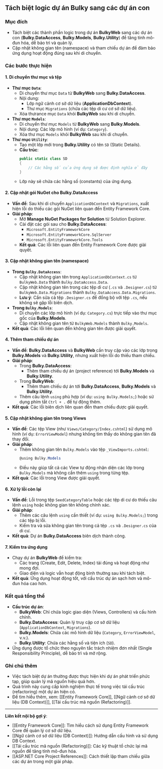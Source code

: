 ## Tách biệt logic dự án Bulky sang các dự án con

### Mục đích
- Tách biệt các thành phần logic trong dự án **BulkyWeb** sang các dự án con (**Bulky.DataAccess**, **Bulky.Models**, **Bulky.Utility**) để tăng tính mô-đun hóa, dễ bảo trì và quản lý.
- Cập nhật không gian tên (namespace) và tham chiếu dự án để đảm bảo ứng dụng hoạt động đúng sau khi di chuyển.

### Các bước thực hiện

#### 1. Di chuyển thư mục và tệp
- **Thư mục `Data`**:
  - Di chuyển thư mục `Data` từ **BulkyWeb** sang **Bulky.DataAccess**.
  - Nội dung:
    - Lớp ngữ cảnh cơ sở dữ liệu (**ApplicationDbContext**).
    - Thư mục `Migrations` (chứa các tệp di cư cơ sở dữ liệu).
  - Xóa thưrance mục `Data` khỏi **BulkyWeb** sau khi di chuyển.
- **Thư mục `Models`**:
  - Di chuyển thư mục `Models` từ **BulkyWeb** sang **Bulky.Models**.
  - Nội dung: Các lớp mô hình (ví dụ: `Category`).
  - Xóa thư mục `Models` khỏi **BulkyWeb** sau khi di chuyển.
- **Thư mục `Utility`**:
  - Tạo một lớp mới trong **Bulky.Utility** có tên `SD` (Static Details).
  - **Cấu trúc**:
    ```csharp
    public static class SD
    {
        // Các hằng số của ứng dụng sẽ được định nghĩa ở đây
    }
    ```
  - Lớp này sẽ chứa các hằng số (constants) của ứng dụng.

#### 2. Cập nhật gói NuGet cho **Bulky.DataAccess**
- **Vấn đề**: Sau khi di chuyển `ApplicationDbContext` và `Migrations`, xuất hiện lỗi do thiếu các gói NuGet liên quan đến Entity Framework Core.
- **Giải pháp**:
  - Mở **Manage NuGet Packages for Solution** từ Solution Explorer.
  - Cài đặt các gói sau cho **Bulky.DataAccess**:
    - `Microsoft.EntityFrameworkCore`
    - `Microsoft.EntityFrameworkCore.SqlServer`
    - `Microsoft.EntityFrameworkCore.Tools`
  - **Kết quả**: Các lỗi liên quan đến Entity Framework Core được giải quyết.

#### 3. Cập nhật không gian tên (namespace)
- **Trong `Bulky.DataAccess`**:
  - Cập nhật không gian tên trong `ApplicationDbContext.cs` từ `BulkyWeb.Data` thành `Bulky.DataAccess.Data`.
  - Cập nhật không gian tên trong các tệp di cư (`.cs` và `.Designer.cs`) từ `BulkyWeb.Data.Migrations` thành `Bulky.DataAccess.Data.Migrations`.
  - **Lưu ý**: Cần sửa cả tệp `.Designer.cs` để đồng bộ với tệp `.cs`, nếu không sẽ gặp lỗi biên dịch.
- **Trong `Bulky.Models`**:
  - Di chuyển các lớp mô hình (ví dụ: `Category.cs`) trực tiếp vào thư mục gốc của **Bulky.Models**.
  - Cập nhật không gian tên từ `BulkyWeb.Models` thành `Bulky.Models`.
- **Kết quả**: Các lỗi liên quan đến không gian tên được giải quyết.

#### 4. Thêm tham chiếu dự án
- **Vấn đề**: **Bulky.DataAccess** và **BulkyWeb** cần truy cập vào các lớp trong **Bulky.Models** và **Bulky.Utility**, nhưng xuất hiện lỗi do thiếu tham chiếu.
- **Giải pháp**:
  - Trong **Bulky.DataAccess**:
    - Thêm tham chiếu dự án (project reference) tới **Bulky.Models** và **Bulky.Utility**.
  - Trong **BulkyWeb**:
    - Thêm tham chiếu dự án tới **Bulky.DataAccess**, **Bulky.Models** và **Bulky.Utility**.
  - Thêm câu lệnh `using` phù hợp (ví dụ: `using Bulky.Models;`) hoặc sử dụng phím tắt `Ctrl + .` để tự động thêm.
- **Kết quả**: Các lỗi biên dịch liên quan đến tham chiếu được giải quyết.

#### 5. Cập nhật không gian tên trong Views
- **Vấn đề**: Các tệp View (như `Views/Category/Index.cshtml`) sử dụng mô hình (ví dụ: `ErrorViewModel`) nhưng không tìm thấy do không gian tên đã thay đổi.
- **Giải pháp**:
  - Thêm không gian tên `Bulky.Models` vào tệp `_ViewImports.cshtml`:
    ```csharp
    @using Bulky.Models
    ```
  - Điều này giúp tất cả các View tự động nhận diện các lớp trong `Bulky.Models` mà không cần thêm `using` trong từng tệp.
- **Kết quả**: Các lỗi trong View được giải quyết.

#### 6. Xử lý lỗi còn lại
- **Vấn đề**: Lỗi trong tệp `SeedCategoryTable` hoặc các tệp di cư do thiếu câu lệnh `using` hoặc không gian tên không chính xác.
- **Giải pháp**:
  - Thêm các câu lệnh `using` cần thiết (ví dụ: `using Bulky.Models;`) trong các tệp bị lỗi.
  - Kiểm tra và sửa không gian tên trong cả tệp `.cs` và `.Designer.cs` của di cư.
- **Kết quả**: Dự án **Bulky.DataAccess** biên dịch thành công.

#### 7. Kiểm tra ứng dụng
- Chạy dự án **BulkyWeb** để kiểm tra:
  - Các trang (Create, Edit, Delete, Index) tải đúng và hoạt động như mong đợi.
  - Giao diện và logic vẫn hoạt động bình thường sau khi tách biệt.
- **Kết quả**: Ứng dụng hoạt động tốt, với cấu trúc dự án sạch hơn và mô-đun hóa cao hơn.

### Kết quả tổng thể
- **Cấu trúc dự án**:
  - **BulkyWeb**: Chỉ chứa logic giao diện (Views, Controllers) và cấu hình chính.
  - **Bulky.DataAccess**: Quản lý truy cập cơ sở dữ liệu (`ApplicationDbContext`, `Migrations`).
  - **Bulky.Models**: Chứa các mô hình dữ liệu (`Category`, `ErrorViewModel`, v.v.).
  - **Bulky.Utility**: Chứa các hằng số và tiện ích (`SD`).
- Ứng dụng được tổ chức theo nguyên tắc trách nhiệm đơn nhất (Single Responsibility Principle), dễ bảo trì và mở rộng.

### Ghi chú thêm
- Việc tách biệt dự án thường được thực hiện khi dự án phát triển phức tạp, giúp quản lý mã nguồn hiệu quả hơn.
- Quá trình này cung cấp kinh nghiệm thực tế trong việc tái cấu trúc (refactoring) một dự án hiện có.
- Để tìm hiểu thêm, xem: [[Entity Framework Core]], [[Ngữ cảnh cơ sở dữ liệu (DB Context)]], [[Tái cấu trúc mã nguồn (Refactoring)]].

---

**Liên kết nội bộ gợi ý**:
- [[Entity Framework Core]]: Tìm hiểu cách sử dụng Entity Framework Core để quản lý cơ sở dữ liệu.
- [[Ngữ cảnh cơ sở dữ liệu (DB Context)]]: Hướng dẫn cấu hình và sử dụng DB Context.
- [[Tái cấu trúc mã nguồn (Refactoring)]]: Các kỹ thuật tổ chức lại mã nguồn để tăng tính mô-đun hóa.
- [[ASP.NET Core Project References]]: Cách thiết lập tham chiếu giữa các dự án trong một giải pháp.